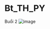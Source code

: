 # Bt_TH_PY
Buổi 2 
![image](https://github.com/user-attachments/assets/0be16058-a781-4144-bd81-63a3b74d9123)
